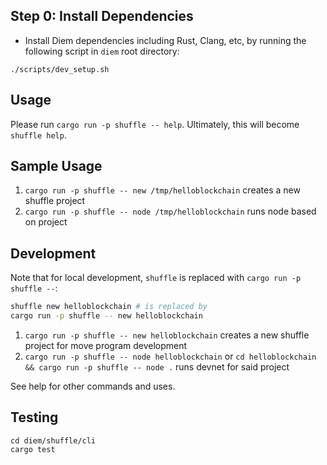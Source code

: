 ## Step 0: Install Dependencies

- Install Diem dependencies including Rust, Clang, etc, by running the following script in `diem` root directory:
```
./scripts/dev_setup.sh
```

## Usage

Please run `cargo run -p shuffle -- help`. Ultimately, this will become
`shuffle help`.

## Sample Usage

1. `cargo run -p shuffle -- new /tmp/helloblockchain` creates a new shuffle project
2. `cargo run -p shuffle -- node /tmp/helloblockchain` runs node based on project

## Development

Note that for local development, `shuffle` is replaced with `cargo run -p shuffle --`:

```bash
shuffle new helloblockchain # is replaced by
cargo run -p shuffle -- new helloblockchain
```

1. `cargo run -p shuffle -- new helloblockchain` creates a new shuffle project for move program development
2. `cargo run -p shuffle -- node helloblockchain` or `cd helloblockchain && cargo run -p shuffle -- node .` runs devnet for said project

See help for other commands and uses.

## Testing

```
cd diem/shuffle/cli
cargo test
```
